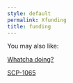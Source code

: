 ```yaml
---
style: default
permalink: Xfunding
title: funding
---
```

You may also like:

[Whatcha doing?](http://scp-wiki.net/whatcha-doing)

[SCP-1065](http://scp-wiki.net/scp-1065)
